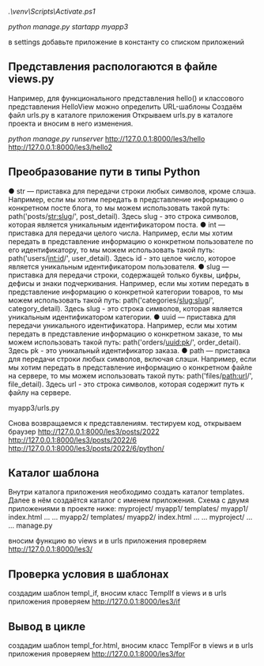 ﻿*.\venv\Scripts\Activate.ps1*

*python manage.py startapp myapp3*

в settings добавьте приложение в константу со списком приложений

## Представления распологаются в файле views.py

 Например, для функционального представления hello() и
классового представления HelloView можно определить URL-шаблоны 
Создаём файл urls.py в каталоге приложения 
Открываем urls.py в каталоге проекта и вносим в него изменения.

*python manage.py runserver*
http://127.0.0.1:8000/les3/hello
http://127.0.0.1:8000/les3/hello2


## Преобразование пути в типы Python

● str — приставка для передачи строки любых символов, кроме слэша.
Например, если мы хотим передать в представление информацию о
конкретном посте блога, то мы можем использовать такой путь:
path('posts/<str:slug>/', post_detail). Здесь slug - это строка символов, которая
является уникальным идентификатором поста.
● int — приставка для передачи целого числа. Например, если мы хотим
передать в представление информацию о конкретном пользователе по его
идентификатору, то мы можем использовать такой путь:
path('users/<int:id>/', user_detail). Здесь id - это целое число, которое является
уникальным идентификатором пользователя.
● slug — приставка для передачи строки, содержащей только буквы, цифры,
дефисы и знаки подчеркивания. Например, если мы хотим передать в
представление информацию о конкретной категории товаров, то мы можем
использовать такой путь:
path('categories/<slug:slug>/', category_detail). Здесь slug - это строка
символов, которая является уникальным идентификатором категории.
● uuid — приставка для передачи уникального идентификатора. Например, если
мы хотим передать в представление информацию о конкретном заказе, то мы
можем использовать такой путь:
path('orders/<uuid:pk>/', order_detail). Здесь pk - это уникальный
идентификатор заказа.
● path — приставка для передачи строки любых символов, включая слэши.
Например, если мы хотим передать в представление информацию о
конкретном файле на сервере, то мы можем использовать такой путь:
path('files/<path:url>/', file_detail). Здесь url - это строка символов, которая
содержит путь к файлу на сервере.

myapp3/urls.py

Снова возвращаемся к представлениям. 
тестируем код, открываем браузер 
http://127.0.0.1:8000/les3/posts/2022
http://127.0.0.1:8000/les3/posts/2022/6
http://127.0.0.1:8000/les3/posts/2022/6/python/

## Каталог шаблона
Внутри каталога приложения необходимо создать каталог templates. Далее в нём
создаётся каталог с именем приложения. Схема с двумя приложениями в проекте
ниже:
myproject/
    myapp1/
        templates/
            myapp1/
                index.html
                ...
        ...
    myapp2/
        templates/
            myapp2/
                index.html
                ...
        ...
myproject/
    ...
...
manage.py


вносим функцию во views и в urls приложения
проверяем
http://127.0.0.1:8000/les3/

## Проверка условия в шаблонах

создадим шаблон templ_if, вносим класс TemplIf в views и в urls приложения
проверяем
http://127.0.0.1:8000/les3/if

## Вывод в цикле

создадим шаблон templ_for.html, вносим класс TemplFor в views и в urls приложения
проверяем
http://127.0.0.1:8000/les3/for